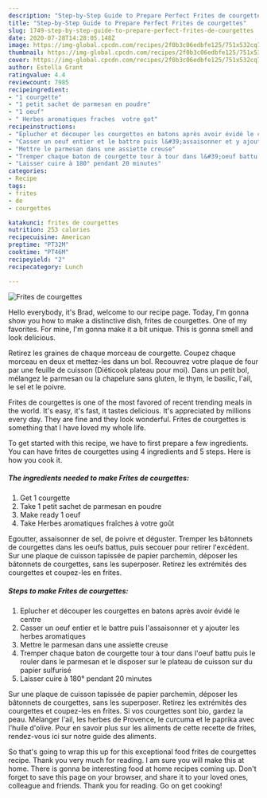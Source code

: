 ```yaml
---
description: "Step-by-Step Guide to Prepare Perfect Frites de courgettes"
title: "Step-by-Step Guide to Prepare Perfect Frites de courgettes"
slug: 1749-step-by-step-guide-to-prepare-perfect-frites-de-courgettes
date: 2020-07-28T14:28:05.148Z
image: https://img-global.cpcdn.com/recipes/2f0b3c06edbfe125/751x532cq70/frites-de-courgettes-photo-principale-de-la-recette.jpg
thumbnail: https://img-global.cpcdn.com/recipes/2f0b3c06edbfe125/751x532cq70/frites-de-courgettes-photo-principale-de-la-recette.jpg
cover: https://img-global.cpcdn.com/recipes/2f0b3c06edbfe125/751x532cq70/frites-de-courgettes-photo-principale-de-la-recette.jpg
author: Estella Grant
ratingvalue: 4.4
reviewcount: 7985
recipeingredient:
- "1 courgette"
- "1 petit sachet de parmesan en poudre"
- "1 oeuf"
- " Herbes aromatiques fraches  votre got"
recipeinstructions:
- "Eplucher et découper les courgettes en batons après avoir évidé le centre"
- "Casser un oeuf entier et le battre puis l&#39;assaisonner et y ajouter les herbes aromatiques"
- "Mettre le parmesan dans une assiette creuse"
- "Tremper chaque baton de courgette tour à tour dans l&#39;oeuf battu puis le rouler dans le parmesan et le disposer sur le plateau de cuisson sur du papier sulfurisé"
- "Laisser cuire à 180° pendant 20 minutes"
categories:
- Recipe
tags:
- frites
- de
- courgettes

katakunci: frites de courgettes 
nutrition: 253 calories
recipecuisine: American
preptime: "PT32M"
cooktime: "PT46M"
recipeyield: "2"
recipecategory: Lunch

---
```



![Frites de courgettes](https://img-global.cpcdn.com/recipes/2f0b3c06edbfe125/751x532cq70/frites-de-courgettes-photo-principale-de-la-recette.jpg)

Hello everybody, it's Brad, welcome to our recipe page. Today, I'm gonna show you how to make a distinctive dish, frites de courgettes. One of my favorites. For mine, I'm gonna make it a bit unique. This is gonna smell and look delicious.

Retirez les graines de chaque morceau de courgette. Coupez chaque morceau en deux et mettez-les dans un bol. Recouvrez votre plaque de four par une feuille de cuisson (Diéticook plateau pour moi). Dans un petit bol, mélangez le parmesan ou la chapelure sans gluten, le thym, le basilic, l&#39;ail, le sel et le poivre.

Frites de courgettes is one of the most favored of recent trending meals in the world. It's easy, it's fast, it tastes delicious. It's appreciated by millions every day. They are fine and they look wonderful. Frites de courgettes is something that I have loved my whole life.


To get started with this recipe, we have to first prepare a few ingredients. You can have frites de courgettes using 4 ingredients and 5 steps. Here is how you cook it.

<!--inarticleads1-->

##### The ingredients needed to make Frites de courgettes:

1. Get 1 courgette
1. Take 1 petit sachet de parmesan en poudre
1. Make ready 1 oeuf
1. Take  Herbes aromatiques fraîches à votre goût


Egoutter, assaisonner de sel, de poivre et déguster. Tremper les bâtonnets de courgettes dans les oeufs battus, puis secouer pour retirer l&#39;excédent. Sur une plaque de cuisson tapissée de papier parchemin, déposer les bâtonnets de courgettes, sans les superposer. Retirez les extrémités des courgettes et coupez-les en frites. 

<!--inarticleads2-->

##### Steps to make Frites de courgettes:

1. Eplucher et découper les courgettes en batons après avoir évidé le centre
1. Casser un oeuf entier et le battre puis l&#39;assaisonner et y ajouter les herbes aromatiques
1. Mettre le parmesan dans une assiette creuse
1. Tremper chaque baton de courgette tour à tour dans l&#39;oeuf battu puis le rouler dans le parmesan et le disposer sur le plateau de cuisson sur du papier sulfurisé
1. Laisser cuire à 180° pendant 20 minutes


Sur une plaque de cuisson tapissée de papier parchemin, déposer les bâtonnets de courgettes, sans les superposer. Retirez les extrémités des courgettes et coupez-les en frites. Si vos courgettes sont bio, gardez la peau. Mélanger l&#39;ail, les herbes de Provence, le curcuma et le paprika avec l&#39;huile d&#39;olive. Pour en savoir plus sur les aliments de cette recette de frites, rendez-vous ici sur notre guide des aliments. 

So that's going to wrap this up for this exceptional food frites de courgettes recipe. Thank you very much for reading. I am sure you will make this at home. There is gonna be interesting food at home recipes coming up. Don't forget to save this page on your browser, and share it to your loved ones, colleague and friends. Thank you for reading. Go on get cooking!
